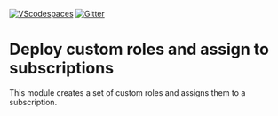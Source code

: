 [![VScodespaces](https://img.shields.io/endpoint?url=https%3A%2F%2Faka.ms%2Fvso-badge)](https://online.visualstudio.com/environments/new?name=terraform-azurerm-caf-custom-role&repo=aztfmod/terraform-azurerm-caf-custom-role)
[![Gitter](https://badges.gitter.im/aztfmod/community.svg)](https://gitter.im/aztfmod/community?utm_source=badge&utm_medium=badge&utm_campaign=pr-badge)

# Deploy custom roles and assign to subscriptions

This module creates a set of custom roles and assigns them to a subscription.

<!--- BEGIN_TF_DOCS --->
<!--- END_TF_DOCS --->